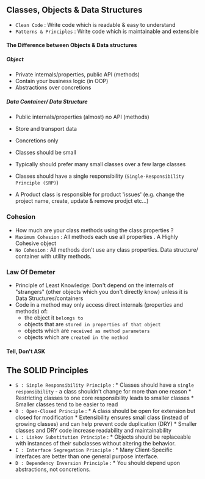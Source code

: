 ## Classes, Objects & Data Structures

* `Clean Code` : Write code which is readable & easy to understand
* `Patterns & Principles` : Write code which is maintainable and extensible

#### The Difference between Objects & Data structures
##### Object
* Private internals/properties, public API (methods)
* Contain your business logic (in OOP)
* Abstractions over concretions
##### Data Container/ Data Structure
* Public internals/properties (almost) no API (methods)
* Store and transport data
* Concretions only

* Classes should be small
* Typically should prefer many small classes over a few large classes
* Classes should have a single responsibility (`Single-Responsibility Principle (SRP)`)
* A Product class is responsible for product 'issues' (e.g. change the project name, create, update & remove prodjct etc...)

### Cohesion
* How much are your class methods using the class properties ?
* `Maximum Cohesion` : All methods each use all properties . A Highly Cohesive object
* `No Cohesion` : All methods don't use any class properties. Data structure/ container with utility methods.

### Law Of Demeter
* Principle of Least Knowledge: Don't depend on the internals of "strangers" (other objects which you don't directly know) unless it is Data Structures/containers
* Code in a method may only access direct internals (properties and methods) of:
  * the object it `belongs to`
  * objects that are `stored in properties of that object`
  * objects which are `received as method parameters`
  * objects which are `created in the method`
#### Tell, Don't ASK

## The SOLID Principles

* `S : Sinple Responsibility Principle` :
      * Classes should have a `single responsibility` - a class shouldn't change for more than one reason
      * Restricting classes to one core responsibility leads to smaller classes
      * Smaller classes tend to be easier to read
* `O : Open-Closed Principle` :
      * A class should be open for extension but closed for modification
      * Extensibility ensures small class (instead of growing classes) and can help prevent code duplication (DRY)
      * Smaller classes and DRY code increase readability and maintainability
* `L : Liskov Substitution Principle` :
      * Objects should be replaceable with instances of their subclasses without altering the behavior.
* `I : Interface Segregation Principle` :
      * Many Client-Specific interfaces are better than one general purpose interface.
* `D : Dependency Inversion Principle` :
      * You should depend upon abstractions, not concretions.